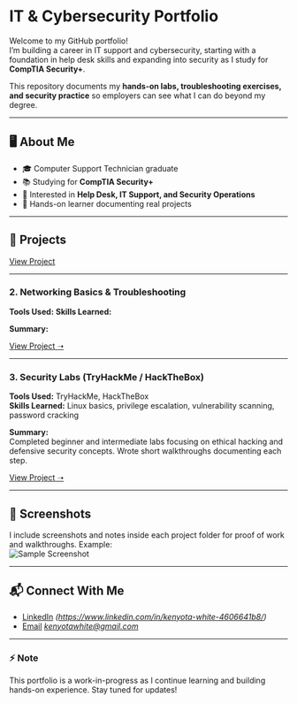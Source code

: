 # IT & Cybersecurity Portfolio

Welcome to my GitHub portfolio!  
I’m building a career in IT support and cybersecurity, starting with a foundation in help desk skills and expanding into security as I study for **CompTIA Security+**.  

This repository documents my **hands-on labs, troubleshooting exercises, and security practice** so employers can see what I can do beyond my degree.  

---

## 🖥️ About Me
- 🎓 Computer Support Technician graduate  
- 📚 Studying for **CompTIA Security+**  
- 🔧 Interested in **Help Desk, IT Support, and Security Operations**  
- 🚀 Hands-on learner documenting real projects  

---

## 📂 Projects

[View Project](#)  

---

### 2. Networking Basics & Troubleshooting
**Tools Used:** 
**Skills Learned:**   

**Summary:**  


[View Project ➝](#)  

---

### 3. Security Labs (TryHackMe / HackTheBox)
**Tools Used:** TryHackMe, HackTheBox  
**Skills Learned:** Linux basics, privilege escalation, vulnerability scanning, password cracking  

**Summary:**  
Completed beginner and intermediate labs focusing on ethical hacking and defensive security concepts. Wrote short walkthroughs documenting each step.  

[View Project ➝](#)  

---

## 📸 Screenshots
I include screenshots and notes inside each project folder for proof of work and walkthroughs. Example:  
![Sample Screenshot](images/sample.png)  

---

## 📬 Connect With Me
- [LinkedIn](#) *(https://www.linkedin.com/in/kenyota-white-4606641b8/)*  
- [Email](#) *kenyotawhite@gmail.com*  

---

### ⚡ Note
This portfolio is a work-in-progress as I continue learning and building hands-on experience. Stay tuned for updates!
